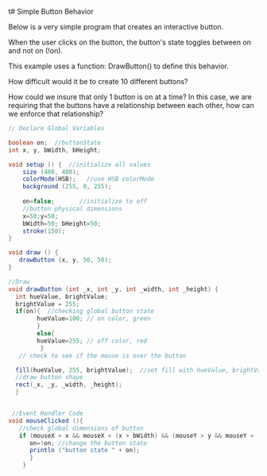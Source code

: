 t# Simple Button Behavior

Below is a very simple program that creates an interactive button.

When the user clicks on the button, the button's state toggles between on and not on (!on).

This example uses a function: DrawButton() to define this behavior.

How difficult would it be to create 10 different buttons?

How could we insure that only 1 button is on at a time? In this case, we are requiring that the buttons have a relationship between each other, how can we enforce that relationship?

```java
// Declare Global Variables

boolean on;  //buttonState
int x, y, bWidth, bHeight;

void setup () {  //initialize all values
    size (400, 400);
    colorMode(HSB);   //use HSB colorMode
    background (255, 0, 255);
    
    on=false;       //initialize to off
    //button physical dimensions
    x=50;y=50;
    bWidth=50; bHeight=50;
    stroke(150); 
}

void draw () {
   drawButton (x, y, 50, 50); 
}

//Draw 
void drawButton (int _x, int _y, int _width, int _height) {
  int hueValue, brightValue;
  brightValue = 255;
  if(on){  //checking global button state
        hueValue=100; // on color, green
        }   
        else{
        hueValue=255; // off color, red
         }
   // check to see if the mouse is over the button

  fill(hueValue, 255, brightValue);  //set fill with hueValue, brightValue
  //draw button shape
  rect(_x, _y, _width, _height);
  }


 //Event Handler Code
void mouseClicked (){  
   //check global dimensions of button 
   if (mouseX > x && mouseX < (x + bWidth) && (mouseY > y && mouseY < (y+bHeight))){
      on=!on; //change the button state
      println ("button state " + on);  
      } 
    }


```